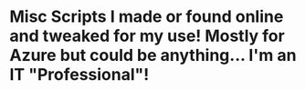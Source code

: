 # Misc Scripts I made or found online and tweaked for my use!  Mostly for Azure but could be anything... I'm an IT "Professional"!

